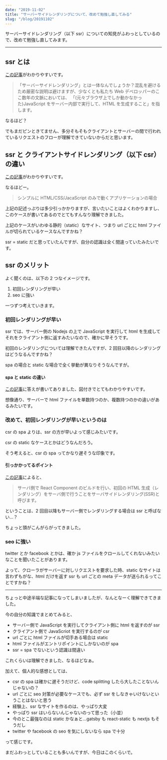 ```yaml
---
date: "2019-11-02"
title: "サーバーサイドレンダリングについて、改めて勉強し直してみる"
slug: "/blog/20191102"
---
```


サーバーサイドレンダリング（以下 ssr）についての知見がふわっとしているので、改めて勉強し直してみます。

---

## ssr とは

[この記事](https://medium.com/@sundaycrafts/%E3%83%A6%E3%83%BC%E3%82%B6%E3%83%BC%E4%BD%93%E9%A8%93%E3%82%92%E5%90%91%E4%B8%8A%E3%81%95%E3%81%9B%E3%82%8B%E3%82%B5%E3%83%BC%E3%83%90%E3%83%BC%E3%82%B5%E3%82%A4%E3%83%89%E3%83%AC%E3%83%B3%E3%83%80%E3%83%AA%E3%83%B3%E3%82%B0javascript-%E6%AD%B4%E5%8F%B2%E3%81%A8%E5%88%A9%E7%82%B9-df68cd7cd991)がわかりやすいです。

> 「サーバーサイドレンダリング」とは一体なんでしょうか？混乱を避けるため厳密な説明は避けますが、少なくとも私たち Web デベロッパーのここ数年の文脈においては、 「(元々ブラウザ上でしか動かなかった)JavaScript をサーバー内部で実行して、HTML を生成すること」を指します。

なるほど？

でもまだピンときてません、多分そもそもクライアントとサーバーの間で行われているリクエストのフローが理解できていないからだと思います。

## ssr と クライアントサイドレンダリング（以下 csr） の違い

[この記事](https://qiita.com/amakawa_/items/e7d0720e1ab8632769bf)がわかりやすいです。

なるほどー。

> シンプルに HTML/CSS/JacaScript のみで動くアプリケーションの場合

上記の記述っぷりは多少引っかかりますが、言いたいことはよくわかりますし、このケースが書いてあるのでとてもすんなり理解できました。

上記のケースがいわゆる静的（static）なサイト、つまり url ごとに html ファイルが切られているケースなんですかね？

ssr = static だと思っていたんですが、自分の認識は全く間違っていたみたいです。

## ssr のメリット

よく聞くのは、以下の 2 つなイメージです。

1. 初回レンダリングが早い
2. seo に強い

一つずつ考えていきます。

### 初回レンダリングが早い

ssr では、サーバー側の Nodejs の上で JavaScript を実行して html を生成してそれをクライアント側に返すみたいなので、確かに早そうです。

初回のレンダリングについては理解できたんですが、2 回目以降のレンダリングはどうなるんですかね？

spa の場合と static な場合で全く挙動が異なりそうなんですが。

#### spa と static の違い

[この記事](https://qiita.com/uehaj/items/1b7f0a86596353587466)に答えが書いてありました、図付きでとてもわかりやすいです。

想像通り、サーバーで html ファイルを単数持つのか、複数持つのかの違いがあるみたいです。

### 改めて、初回レンダリングが早いというのは

csr の spa よりは、ssr の方が早いよって感じみたいです。

csr の static なケースとかはどうなんだろう。

そう考えると、csr の spa ってかなり遅そうな印象です。

#### 引っかかってるポイント

[この記事](https://qiita.com/teradonburi/items/32e8339ce93273219661#ssr%E3%81%A8%E3%81%AF)によると、

> サーバ側で React Component のビルドを行い、初回の HTML 生成（レンダリング）をサーバ側で行うことをサーバサイドレンダリング(SSR)と呼びます。

ということは、2 回目以降もサーバー側でレンダリングする場合は ssr と呼ばない…？

ちょっと頭がこんがらがってきました。

### seo に強い

twitter とか facebook とかは、確か js ファイルをクロールしてくれないみたいなことを聞いたことがあります。

よって、クローラがサーバーに対しリクエストを要求した時、static なサイトは言わずもがな、html だけを返す ssr も url ごとの meta データが送られるってことですかね？

---

ちょっと中途半端な記事になってしまいましたが、なんとなーく理解できてきました。

今の自分の知識でまとめてみると、

- サーバー側で JavaScript を実行してクライアント側に html を返すのが ssr
- クライアント側で JavaScriot を実行するのが csr
- url ごとに html ファイルが切手ある場合は static
- html ファイルがエントリポイントにしかないのが spa
- ssr = spa でないという認識は間違い

これくらいは理解できました、なるほどなぁ。

加えて、個人的な感想としては、

- csr の spa は確かに遅そうだけど、code splitting したら大したことないんじゃないの？
- url ごとに seo 対策が必要なケースでも、必ず ssr をしなきゃいけないということはないと思う
- 経験上、ssr なサイトを作るのは、やっぱり大変
- やっぱり ssr はいらないんじゃないのって思った（小並）
- 今のとこ最強なのは static かなぁと…gatsby も react-static も nextjs もそうだし
- twitter や facebook の seo を気にしないなら spa で十分

って感じです。

まだふわっとしていることも多いんですが、今日はこのくらいで。
